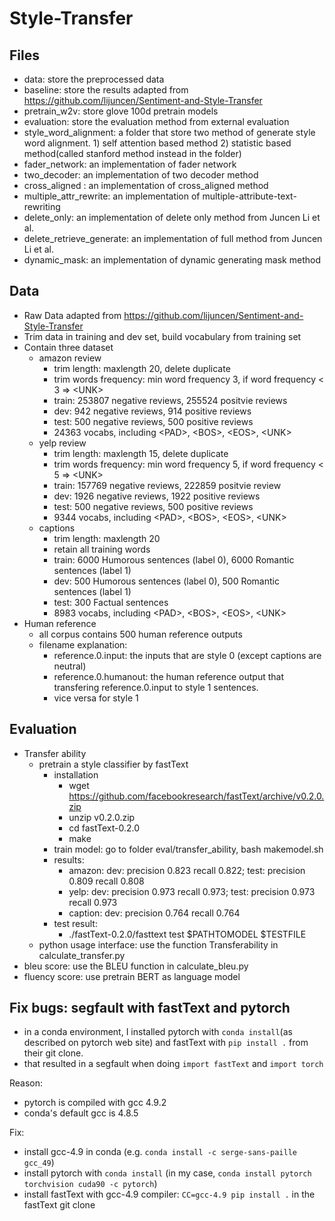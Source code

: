 # Style-Transfer## Files- data: store the preprocessed data- baseline: store the results adapted from https://github.com/lijuncen/Sentiment-and-Style-Transfer- pretrain_w2v: store glove 100d pretrain models- evaluation: store the evaluation method from external evaluation- style_word_alignment: a folder that store two method of generate style word  alignment. 1) self attention based method 2) statistic based method(called  stanford method instead in the folder)- fader_network: an implementation of fader network- two_decoder: an implementation of two decoder method- cross_aligned : an implementation of cross_aligned method- multiple_attr_rewrite: an implementation of multiple-attribute-text-rewriting- delete_only: an implementation of delete only method from Juncen Li et al.- delete_retrieve_generate: an implementation of full method from Juncen Li et  al.- dynamic_mask: an implementation of dynamic generating mask method## Data- Raw Data adapted from https://github.com/lijuncen/Sentiment-and-Style-Transfer- Trim data in training and dev set, build vocabulary from training set- Contain three dataset  - amazon review    - trim length: maxlength 20, delete duplicate    - trim words frequency: min word frequency 3, if word frequency < 3 => \<UNK\>    - train: 253807 negative reviews, 255524 positvie reviews    - dev: 942 negative reviews, 914 positive reviews    - test: 500 negative reviews, 500 positive reviews    - 24363 vocabs, including \<PAD\>, \<BOS\>, \<EOS\>, \<UNK\>  - yelp review    - trim length: maxlength 15, delete duplicate    - trim words frequency: min word frequency 5, if word frequency < 5 => \<UNK\>    - train: 157769 negative reviews, 222859 positvie review    - dev: 1926 negative reviews, 1922 positive reviews    - test: 500 negative reviews, 500 positive reviews    - 9344 vocabs, including \<PAD\>, \<BOS\>, \<EOS\>, \<UNK\>  - captions    - trim length: maxlength 20    - retain all training words    - train: 6000 Humorous sentences (label 0), 6000 Romantic sentences (label 1)    - dev: 500 Humorous sentences (label 0), 500 Romantic sentences (label 1)    - test: 300 Factual sentences    - 8983 vocabs, including \<PAD\>, \<BOS\>, \<EOS\>, \<UNK\>- Human reference  - all corpus contains 500 human reference outputs  - filename explanation:    - reference.0.input: the inputs that are style 0 (except captions are      neutral)    - reference.0.humanout: the human reference output that transfering      reference.0.input to style 1 sentences.    - vice versa for style 1## Evaluation- Transfer ability  - pretrain a style classifier by fastText    - installation      - wget https://github.com/facebookresearch/fastText/archive/v0.2.0.zip      - unzip v0.2.0.zip      - cd fastText-0.2.0      - make    - train model: go to folder eval/transfer_ability, bash makemodel.sh    - results:      - amazon: dev: precision 0.823 recall 0.822; test: precision 0.809 recall        0.808      - yelp: dev: precision 0.973 recall 0.973; test: precision 0.973 recall        0.973      - caption: dev: precision 0.764 recall 0.764    - test result:      - ./fastText-0.2.0/fasttext test $PATHTOMODEL $TESTFILE  - python usage interface: use the function Transferability in    calculate_transfer.py- bleu score: use the BLEU function in calculate_bleu.py- fluency score: use pretrain BERT as language model## Fix bugs: segfault with fastText and pytorch* in a conda environment, I installed pytorch with `conda install`(as described  on pytorch web site) and fastText with `pip install .` from their git clone.* that resulted in a segfault when doing `import fastText` and `import torch`Reason:* pytorch is compiled with gcc 4.9.2* conda's default gcc is 4.8.5Fix:* install gcc-4.9 in conda (e.g. `conda install -c serge-sans-paille gcc_49`)* install pytorch with `conda install` (in my case, `conda install pytorch torchvision cuda90 -c pytorch`)* install fastText with gcc-4.9 compiler: `CC=gcc-4.9 pip install .` in the fastText git clone